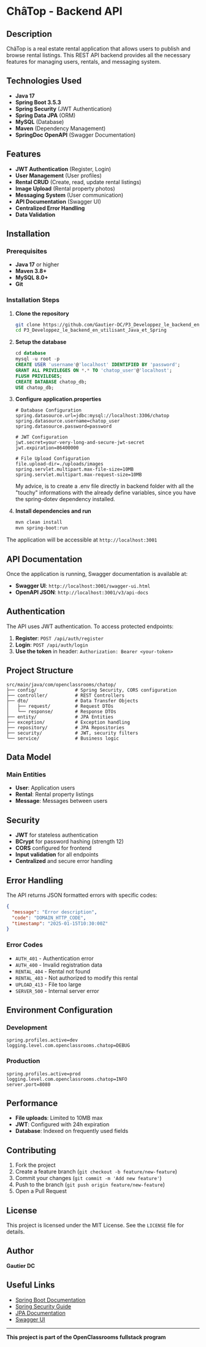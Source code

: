 # ChâTop - Backend API

## Description

ChâTop is a real estate rental application that allows users to publish and browse rental listings. This REST API backend provides all the necessary features for managing users, rentals, and messaging system.

## Technologies Used

- **Java 17**
- **Spring Boot 3.5.3**
- **Spring Security** (JWT Authentication)
- **Spring Data JPA** (ORM)
- **MySQL** (Database)
- **Maven** (Dependency Management)
- **SpringDoc OpenAPI** (Swagger Documentation)

## Features

- **JWT Authentication** (Register, Login)
- **User Management** (User profiles)
- **Rental CRUD** (Create, read, update rental listings)
- **Image Upload** (Rental property photos)
- **Messaging System** (User communication)
- **API Documentation** (Swagger UI)
- **Centralized Error Handling**
- **Data Validation**

## Installation

### Prerequisites

- **Java 17** or higher
- **Maven 3.8+**
- **MySQL 8.0+**
- **Git**

### Installation Steps

1. **Clone the repository**
   ```bash
   git clone https://github.com/Gautier-DC/P3_Developpez_le_backend_en_utilisant_Java_et_Spring.git
   cd P3_Developpez_le_backend_en_utilisant_Java_et_Spring
   ```

2. **Setup the database**
   ```sql
   cd database
   mysql -u root -p
   CREATE USER 'username'@'localhost' IDENTIFIED BY 'password';
   GRANT ALL PRIVILEGES ON *.* TO 'chatop_user'@'localhost';
   FLUSH PRIVILEGES;
   CREATE DATABASE chatop_db;
   USE chatop_db;
   ```

3. **Configure application.properties**
   ```properties
   # Database Configuration
   spring.datasource.url=jdbc:mysql://localhost:3306/chatop
   spring.datasource.username=chatop_user
   spring.datasource.password=password
   
   # JWT Configuration
   jwt.secret=your-very-long-and-secure-jwt-secret
   jwt.expiration=86400000
   
   # File Upload Configuration
   file.upload-dir=./uploads/images
   spring.servlet.multipart.max-file-size=10MB
   spring.servlet.multipart.max-request-size=10MB
   ```

   My advice, is to create a .env file directly in backend folder with all the "touchy" informations with the already define variables, since you have the spring-dotev dependency installed.

4. **Install dependencies and run**
   ```bash
   mvn clean install
   mvn spring-boot:run
   ```

The application will be accessible at `http://localhost:3001`

## API Documentation

Once the application is running, Swagger documentation is available at:

- **Swagger UI**: `http://localhost:3001/swagger-ui.html`
- **OpenAPI JSON**: `http://localhost:3001/v3/api-docs`

## Authentication

The API uses JWT authentication. To access protected endpoints:

1. **Register**: `POST /api/auth/register`
2. **Login**: `POST /api/auth/login`
3. **Use the token** in header: `Authorization: Bearer <your-token>`

## Project Structure

```
src/main/java/com/openclassrooms/chatop/
├── config/              # Spring Security, CORS configuration
├── controller/          # REST Controllers
├── dto/                 # Data Transfer Objects
│   ├── request/         # Request DTOs
│   └── response/        # Response DTOs
├── entity/              # JPA Entities
├── exception/           # Exception handling
├── repository/          # JPA Repositories
├── security/            # JWT, security filters
└── service/             # Business logic
```

## Data Model

### Main Entities

- **User**: Application users
- **Rental**: Rental property listings
- **Message**: Messages between users

## Security

- **JWT** for stateless authentication
- **BCrypt** for password hashing (strength 12)
- **CORS** configured for frontend
- **Input validation** for all endpoints
- **Centralized** and secure error handling

## Error Handling

The API returns JSON formatted errors with specific codes:

```json
{
  "message": "Error description",
  "code": "DOMAIN_HTTP_CODE",
  "timestamp": "2025-01-15T10:30:00Z"
}
```

### Error Codes

- `AUTH_401` - Authentication error
- `AUTH_400` - Invalid registration data
- `RENTAL_404` - Rental not found
- `RENTAL_403` - Not authorized to modify this rental
- `UPLOAD_413` - File too large
- `SERVER_500` - Internal server error

## Environment Configuration

### Development
```properties
spring.profiles.active=dev
logging.level.com.openclassrooms.chatop=DEBUG
```

### Production
```properties
spring.profiles.active=prod
logging.level.com.openclassrooms.chatop=INFO
server.port=8080
```

## Performance

- **File uploads**: Limited to 10MB max
- **JWT**: Configured with 24h expiration
- **Database**: Indexed on frequently used fields

## Contributing

1. Fork the project
2. Create a feature branch (`git checkout -b feature/new-feature`)
3. Commit your changes (`git commit -m 'Add new feature'`)
4. Push to the branch (`git push origin feature/new-feature`)
5. Open a Pull Request

## License

This project is licensed under the MIT License. See the `LICENSE` file for details.

## Author

**Gautier DC**

## Useful Links

- [Spring Boot Documentation](https://spring.io/projects/spring-boot)
- [Spring Security Guide](https://spring.io/guides/gs/securing-web/)
- [JPA Documentation](https://spring.io/projects/spring-data-jpa)
- [Swagger UI](https://swagger.io/tools/swagger-ui/)

---

**This project is part of the OpenClassrooms fullstack program**